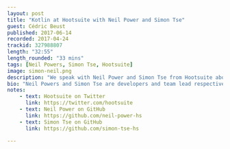 ```yaml
---
layout: post
title: "Kotlin at Hootsuite with Neil Power and Simon Tse"
guest: Cédric Beust
published: 2017-06-14
recorded: 2017-04-24
trackid: 327988807
length: "32:55"
length_rounded: "33 mins"
tags: [Neil Powers, Simon Tse, Hootsuite]
image: simon-neil.png
description: "We speak with Neil Power and Simon Tse from Hootsuite about their use and adoption of Kotlin in Android and other areas they are investigating into expanding with Kotlin"
bio: "Neil Powers and Simon Tse are developers and team lead respectively at Hootsuite"
notes: 
    - text: Hootsuite on Twitter
      link: https://twitter.com/hootsuite
    - text: Neil Power on GitHub
      link: https://github.com/neil-power-hs
    - text: Simon Tse on GitHub
      link: https://github.com/simon-tse-hs

---
```


